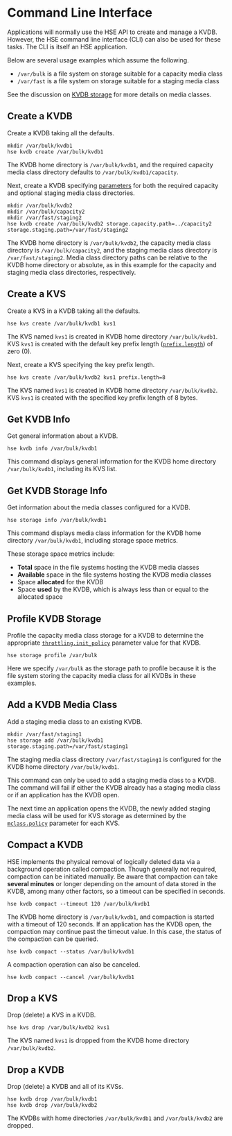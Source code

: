 # Command Line Interface

Applications will normally use the HSE API to create and manage a KVDB.
However, the HSE command line interface (CLI) can also be used for these
tasks.  The CLI is itself an HSE application.

Below are several usage examples which assume the following.

* `/var/bulk` is a file system on storage suitable for a capacity media class
* `/var/fast` is a file system on storage suitable for a staging media class

See the discussion on [KVDB storage](storage.md) for more details on
media classes.


## Create a KVDB

Create a KVDB taking all the defaults.

```shell
mkdir /var/bulk/kvdb1
hse kvdb create /var/bulk/kvdb1
```

The KVDB home directory is `/var/bulk/kvdb1`, and the required
capacity media class directory defaults to `/var/bulk/kvdb1/capacity`.

Next, create a KVDB specifying
[parameters](params.md#kvdb-parameters)
for both the required capacity and optional staging media class directories.

```shell
mkdir /var/bulk/kvdb2
mkdir /var/bulk/capacity2
mkdir /var/fast/staging2
hse kvdb create /var/bulk/kvdb2 storage.capacity.path=../capacity2 storage.staging.path=/var/fast/staging2
```

The KVDB home directory is `/var/bulk/kvdb2`, the capacity media class
directory is `/var/bulk/capacity2`, and the staging media class directory
is `/var/fast/staging2`.
Media class directory paths can be relative to the KVDB home directory
or absolute, as in this example for the capacity and staging media
class directories, respectively.


## Create a KVS

Create a KVS in a KVDB taking all the defaults.

```shell
hse kvs create /var/bulk/kvdb1 kvs1
```

The KVS named `kvs1` is created in KVDB home directory `/var/bulk/kvdb1`.
KVS `kvs1` is created with the default key prefix
length ([`prefix.length`](params.md#kvs-create-time-parameters)) of zero (0).

Next, create a KVS specifying the key prefix length.

```shell
hse kvs create /var/bulk/kvdb2 kvs1 prefix.length=8
```

The KVS named `kvs1` is created in KVDB home directory `/var/bulk/kvdb2`.
KVS `kvs1` is created with the specified key prefix length of 8 bytes.


## Get KVDB Info

Get general information about a KVDB.

```shell
hse kvdb info /var/bulk/kvdb1
```

This command displays general information for the KVDB
home directory `/var/bulk/kvdb1`, including its KVS list.


## Get KVDB Storage Info

Get information about the media classes configured for a KVDB.

```shell
hse storage info /var/bulk/kvdb1
```

This command displays media class information for the KVDB
home directory `/var/bulk/kvdb1`, including storage space metrics.

These storage space metrics include:

* **Total** space in the file systems hosting the KVDB media classes
* **Available** space in the file systems hosting the KVDB media classes
* Space **allocated** for the KVDB
* Space **used** by the KVDB, which is always less than or equal to the
allocated space


## Profile KVDB Storage

Profile the capacity media class storage for a KVDB to determine the
appropriate [`throttling.init_policy`](params.md#initial-throttle-setting)
parameter value for that KVDB.

```shell
hse storage profile /var/bulk
```

Here we specify `/var/bulk` as the storage path to profile because it is the
file system storing the capacity media class for all KVDBs in these examples.


## Add a KVDB Media Class

Add a staging media class to an existing KVDB.

```shell
mkdir /var/fast/staging1
hse storage add /var/bulk/kvdb1 storage.staging.path=/var/fast/staging1
```

The staging media class directory `/var/fast/staging1` is configured for
the KVDB home directory `/var/bulk/kvdb1`.

This command can only be used to add a staging media class to a KVDB.
The command will fail if either the KVDB already has a staging media class
or if an application has the KVDB open.

The next time an application opens the KVDB, the newly added
staging media class will be used for KVS storage as determined by the
[`mclass.policy`](params.md#kvs-runtime-parameters)
parameter for each KVS.


## Compact a KVDB

HSE implements the physical removal of logically deleted data via a background
operation called compaction.  Though generally not required, compaction can
be initiated manually.
Be aware that compaction can take **several minutes** or longer depending on
the amount of data stored in the KVDB, among many other factors, so a
timeout can be specified in seconds.

```shell
hse kvdb compact --timeout 120 /var/bulk/kvdb1
```

The KVDB home directory is `/var/bulk/kvdb1`,
and compaction is started with a timeout of 120 seconds.
If an application has the KVDB open, the compaction may continue past the
timeout value.  In this case, the status of the compaction can be queried.

```shell
hse kvdb compact --status /var/bulk/kvdb1
```

A compaction operation can also be canceled.

```shell
hse kvdb compact --cancel /var/bulk/kvdb1
```


## Drop a KVS

Drop (delete) a KVS in a KVDB.

```shell
hse kvs drop /var/bulk/kvdb2 kvs1
```

The KVS named `kvs1` is dropped from the KVDB home directory
`/var/bulk/kvdb2`.


## Drop a KVDB

Drop (delete) a KVDB and all of its KVSs.

```shell
hse kvdb drop /var/bulk/kvdb1
hse kvdb drop /var/bulk/kvdb2
```

The KVDBs with home directories `/var/bulk/kvdb1` and `/var/bulk/kvdb2`
are dropped.
